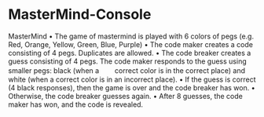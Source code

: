 # MasterMind-Console
MasterMind
• The game of mastermind is played with 6 colors of pegs (e.g. Red, Orange, Yellow, Green, Blue, Purple) 
• The code maker creates a code consisting of 4 pegs.  Duplicates are allowed. 
• The code breaker creates a guess consisting of 4 pegs.  The code maker responds to the guess using smaller pegs:  black (when a     　　correct color is in the correct place) and white (when a correct color is in an incorrect place). 
• If the guess is correct (4 black responses), then the game is over and the code breaker has won. 
• Otherwise, the code breaker guesses again. • After 8 guesses, the code maker has won, and the code is revealed.

